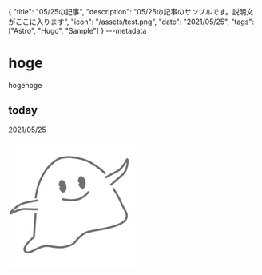 {
  "title": "05/25の記事",
  "description": "05/25の記事のサンプルです。説明文がここに入ります",
  "icon": "/assets/test.png",
  "date": "2021/05/25",
  "tags": ["Astro", "Hugo", "Sample"]
}
---metadata

# hoge
hogehoge

## today
2021/05/25

![img](/assets/test.png)